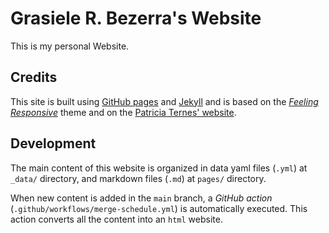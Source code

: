# Grasiele R. Bezerra's Website

This is my personal Website.

## Credits

This site is built using [GitHub pages](https://pages.github.com/) and
[Jekyll](https://jekyllrb.com) and is based on the [*Feeling Responsive*][1]
theme and on the [Patricia Ternes' website][2].

## Development

The main content of this website is organized in data yaml files (`.yml`) at `_data/`
directory, and markdown files (`.md`) at `pages/` directory.

When new content is added in the `main` branch, a *GitHub action*
(`.github/workflows/merge-schedule.yml`) is automatically executed. This action
converts all the content into an `html` website.

[1]: http://phlow.github.io/feeling-responsive/
[2]: https://github.com/patricia-ternes/patricia-ternes.github.io
